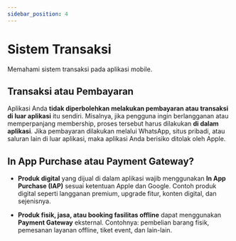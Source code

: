 ```yaml
---
sidebar_position: 4
---
```


# Sistem Transaksi

Memahami sistem transaksi pada aplikasi mobile.

## Transaksi atau Pembayaran

Aplikasi Anda **tidak diperbolehkan melakukan pembayaran atau transaksi di luar aplikasi** itu sendiri. Misalnya, jika pengguna ingin berlangganan atau memperpanjang membership, proses tersebut harus dilakukan **di dalam aplikasi**. Jika pembayaran dilakukan melalui WhatsApp, situs pribadi, atau saluran lain di luar aplikasi, maka aplikasi Anda berisiko ditolak oleh Apple.

## In App Purchase atau Payment Gateway?

- **Produk digital** yang dijual di dalam aplikasi wajib menggunakan **In App Purchase (IAP)** sesuai ketentuan Apple dan Google. Contoh produk digital seperti langganan premium, upgrade fitur, konten digital, dan sejenisnya.

- **Produk fisik, jasa, atau booking fasilitas offline** dapat menggunakan **Payment Gateway** eksternal. Contohnya: pembelian barang fisik, pemesanan layanan offline, tiket event, dan lain-lain.